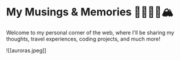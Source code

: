 <div class="hero">
  <h1>My Musings & Memories 🧘‍♀️🏄‍♀️🏔️</h1>
  <p>Welcome to my personal corner of the web, where I'll be sharing my thoughts, travel experiences, coding projects, and much more!</p>
  ![[auroras.jpeg]]
</div>



